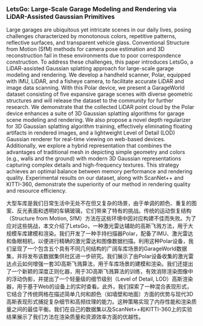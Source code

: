 ### LetsGo: Large-Scale Garage Modeling and Rendering via LiDAR-Assisted Gaussian Primitives

Large garages are ubiquitous yet intricate scenes in our daily lives, posing challenges characterized by monotonous colors, repetitive patterns, reflective surfaces, and transparent vehicle glass. Conventional Structure from Motion (SfM) methods for camera pose estimation and 3D reconstruction fail in these environments due to poor correspondence construction. To address these challenges, this paper introduces LetsGo, a LiDAR-assisted Gaussian splatting approach for large-scale garage modeling and rendering. We develop a handheld scanner, Polar, equipped with IMU, LiDAR, and a fisheye camera, to facilitate accurate LiDAR and image data scanning. With this Polar device, we present a GarageWorld dataset consisting of five expansive garage scenes with diverse geometric structures and will release the dataset to the community for further research. We demonstrate that the collected LiDAR point cloud by the Polar device enhances a suite of 3D Gaussian splatting algorithms for garage scene modeling and rendering. We also propose a novel depth regularizer for 3D Gaussian splatting algorithm training, effectively eliminating floating artifacts in rendered images, and a lightweight Level of Detail (LOD) Gaussian renderer for real-time viewing on web-based devices. Additionally, we explore a hybrid representation that combines the advantages of traditional mesh in depicting simple geometry and colors (e.g., walls and the ground) with modern 3D Gaussian representations capturing complex details and high-frequency textures. This strategy achieves an optimal balance between memory performance and rendering quality. Experimental results on our dataset, along with ScanNet++ and KITTI-360, demonstrate the superiority of our method in rendering quality and resource efficiency.

大型车库是我们日常生活中无处不在但又复杂的场景，由于单调的颜色、重复的图案、反光表面和透明的车辆玻璃，它们带来了特有的挑战。传统的运动恢复结构（Structure from Motion, SfM）方法在这些环境中因对应构建不佳而失败。为了应对这些挑战，本文介绍了LetsGo，一种激光雷达辅助的高斯飞溅方法，用于大规模车库建模和渲染。我们开发了一种手持扫描器Polar，配备了IMU、激光雷达和鱼眼相机，以便进行精确的激光雷达和图像数据扫描。利用这种Polar设备，我们呈现了一个包含五个具有不同几何结构的广阔车库场景的GarageWorld数据集，并将发布该数据集供社区进一步研究。我们展示了由Polar设备收集的激光雷达点云如何增强一套3D高斯飞溅算法，用于车库场景的建模和渲染。我们还提出了一个新颖的深度正则化器，用于3D高斯飞溅算法的训练，有效消除渲染图像中的浮动伪影，并提出了一个轻量级的细节级别（Level of Detail, LOD）高斯渲染器，用于基于Web的设备上的实时查看。此外，我们探索了一种混合表现形式，它结合了传统网格在描述简单几何和颜色（如墙壁和地面）方面的优势与现代3D高斯表现形式捕捉复杂细节和高频纹理的能力。这种策略实现了内存性能和渲染质量之间的最佳平衡。我们在自己的数据集以及ScanNet++和KITTI-360上的实验结果展示了我们方法在渲染质量和资源效率方面的优越性。
